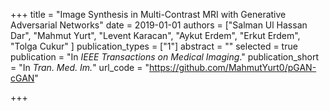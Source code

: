 +++
title = "Image Synthesis in Multi-Contrast MRI with Generative Adversarial Networks"
date = 2019-01-01
authors = ["Salman Ul Hassan Dar", "Mahmut Yurt", "Levent Karacan", "Aykut Erdem", "Erkut Erdem", "Tolga Cukur" ]
publication_types = ["1"]
abstract = ""
selected = true
publication = "In *IEEE Transactions on Medical Imaging*."
publication_short = "In *Tran. Med. Im.*"
url_code = "https://github.com/MahmutYurt0/pGAN-cGAN"


+++
